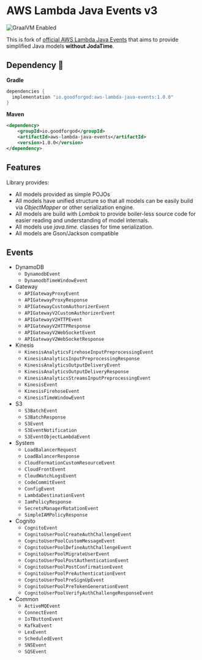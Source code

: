# AWS Lambda Java Events v3

![GraalVM Enabled](https://img.shields.io/badge/GraalVM-Ready-orange?style=plastic)

This is fork of [official AWS Lambda Java Events](https://github.com/aws/aws-lambda-java-libs) that aims to provide simplified Java models **without JodaTime**.

## Dependency :rocket:

**Gradle**
```groovy
dependencies {
  implementation "io.goodforgod:aws-lambda-java-events:1.0.0"
}
```

**Maven**
```xml
<dependency>
    <groupId>io.goodforgod</groupId>
    <artifactId>aws-lambda-java-events</artifactId>
    <version>1.0.0</version>
</dependency>
```

## Features

Library provides:
- All models provided as simple POJOs 
- All models have unified structure so that all models can be easily build via *ObjectMapper* or other serialization engine.
- All models are build with *Lombok* to provide boiler-less source code for easier reading and understanding of model internals.
- All models use *java.time.* classes for time serialization.
- All models are Gson/Jackson compatible

## Events
* DynamoDB
  * `DynamodbEvent`
  * `DynamodbTimeWindowEvent`
* Gateway
  * `APIGatewayProxyEvent`
  * `APIGatewayProxyResponse`
  * `APIGatewayCustomAuthorizerEvent`
  * `APIGatewayV2CustomAuthorizerEvent`
  * `APIGatewayV2HTTPEvent`
  * `APIGatewayV2HTTPResponse`
  * `APIGatewayV2WebSocketEvent`
  * `APIGatewayV2WebSocketResponse`
* Kinesis
  * `KinesisAnalyticsFirehoseInputPreprocessingEvent`
  * `KinesisAnalyticsInputPreprocessingResponse`
  * `KinesisAnalyticsOutputDeliveryEvent`
  * `KinesisAnalyticsOutputDeliveryResponse`
  * `KinesisAnalyticsStreamsInputPreprocessingEvent`
  * `KinesisEvent`
  * `KinesisFirehoseEvent`
  * `KinesisTimeWindowEvent`
* S3
  * `S3BatchEvent`
  * `S3BatchResponse`
  * `S3Event`
  * `S3EventNotification`
  * `S3EventObjectLambdaEvent`
* System
  * `LoadBalancerRequest`
  * `LoadBalancerResponse`
  * `CloudFormationCustomResourceEvent`
  * `CloudFrontEvent`
  * `CloudWatchLogsEvent`
  * `CodeCommitEvent`
  * `ConfigEvent`
  * `LambdaDestinationEvent`
  * `IamPolicyResponse`
  * `SecretsManagerRotationEvent`
  * `SimpleIAMPolicyResponse`
* Cognito
  * `CognitoEvent`
  * `CognitoUserPoolCreateAuthChallengeEvent`
  * `CognitoUserPoolCustomMessageEvent`
  * `CognitoUserPoolDefineAuthChallengeEvent`
  * `CognitoUserPoolMigrateUserEvent`
  * `CognitoUserPoolPostAuthenticationEvent`
  * `CognitoUserPoolPostConfirmationEvent`
  * `CognitoUserPoolPreAuthenticationEvent`
  * `CognitoUserPoolPreSignUpEvent`
  * `CognitoUserPoolPreTokenGenerationEvent`
  * `CognitoUserPoolVerifyAuthChallengeResponseEvent`
* Common
  * `ActiveMQEvent`
  * `ConnectEvent`
  * `IoTButtonEvent`
  * `KafkaEvent`
  * `LexEvent`
  * `ScheduledEvent`
  * `SNSEvent`
  * `SQSEvent`
